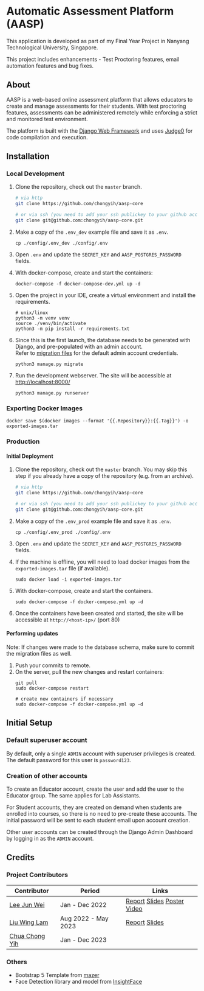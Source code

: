 # Automatic Assessment Platform (AASP)
This application is developed as part of my Final Year Project in Nanyang Technological University, Singapore.

This project includes enhancements - Test Proctoring features, email automation features and bug fixes.

## About

AASP is a web-based online assessment platform that allows educators to create and manage assessments for their
students. With test proctoring features, assessments can be administered remotely while enforcing a strict and monitored test environment.

The platform is built with the [Django Web Framework](https://djangoproject.com/) and
uses [Judge0](https://github.com/judge0/judge0) for code compilation and execution.

## Installation

### Local Development

1. Clone the repository, check out the `master` branch.
   ```bash
   # via http
   git clone https://github.com/chongyih/aasp-core
   
   # or via ssh (you need to add your ssh publickey to your github account)
   git clone git@github.com:chongyih/aasp-core.git
   ```

2. Make a copy of the `.env_dev` example file and save it as `.env`.
   ```shell
   cp ./config/.env_dev ./config/.env
   ```

3. Open `.env` and update the `SECRET_KEY` and `AASP_POSTGRES_PASSWORD` fields.

4. With docker-compose, create and start the containers:
   ```shell
   docker-compose -f docker-compose-dev.yml up -d
   ```

5. Open the project in your IDE, create a virtual environment and install the requirements.
   ```shell
   # unix/linux
   python3 -m venv venv
   source ./venv/bin/activate
   python3 -m pip install -r requirements.txt
   ```

6. Since this is the first launch, the database needs to be generated with Django, and pre-populated with an admin
   account.  
   Refer to [migration files](./core/migrations) for the default admin account credentials.
   ```shell
   python3 manage.py migrate
   ```

7. Run the development webserver. The site will be accessible at [http://localhost:8000/](http://localhost:8000/)
   ```shell
   python3 manage.py runserver
   ```

### Exporting Docker Images
```shell
docker save $(docker images --format '{{.Repository}}:{{.Tag}}') -o exported-images.tar
```

### Production

#### Initial Deployment

1. Clone the repository, check out the `master` branch. You may skip this step if you already have a copy of the repository (e.g. from an archive). 
   ```bash
   # via http
   git clone https://github.com/chongyih/aasp-core
   
   # or via ssh (you need to add your ssh publickey to your github account)
   git clone git@github.com:chongyih/aasp-core.git
   ```

2. Make a copy of the `.env_prod` example file and save it as `.env`.
   ```shell
   cp ./config/.env_prod ./config/.env
   ```

3. Open `.env` and update the `SECRET_KEY` and `AASP_POSTGRES_PASSWORD` fields.

4. If the machine is offline, you will need to load docker images from the `exported-images.tar` file (if available).
   ```shell
   sudo docker load -i exported-images.tar
   ```

5. With docker-compose, create and start the containers.
   ```shell
   sudo docker-compose -f docker-compose.yml up -d
   ```

6. Once the containers have been created and started, the site will be accessible at `http://<host-ip>/` (port 80)

#### Performing updates

Note: If changes were made to the database schema, make sure to commit the migration files as well.

1. Push your commits to remote.
2. On the server, pull the new changes and restart containers:
   ```shell
   git pull
   sudo docker-compose restart

   # create new containers if necessary
   sudo docker-compose -f docker-compose.yml up -d
   ```

## Initial Setup
### Default superuser account
By default, only a single `ADMIN` account with superuser privileges is created. The default password for this user is `password123`. 

### Creation of other accounts
To create an Educator account, create the user and add the user to the Educator group. The same applies for Lab Assistants.

For Student accounts, they are created on demand when students are enrolled into courses, so there is no need to pre-create these accounts. The initial password will be sent to each student email upon account creation.

Other user accounts can be created through the Django Admin Dashboard by logging in as the `ADMIN` account.

## Credits

### Project Contributors

| Contributor                                             | Period         | Links                                                                                                                                                                                                     |
|---------------------------------------------------------|----------------|-----------------------------------------------------------------------------------------------------------------------------------------------------------------------------------------------------------|
| [Lee Jun Wei](https://www.linkedin.com/in/leejunweisg/) | Jan - Dec 2022 | [Report](./documents/leejunwei/SCSE21-0804_report.pdf) [Slides](./documents/leejunwei/final-presentation-slides.pdf) [Poster](./documents/leejunwei/fyp-poster.pdf) [Video](https://youtu.be/T0sULC8Wh7k) |
| [Liu Wing Lam](https://www.linkedin.com/in/liuwinglam) | Aug 2022 - May 2023 | [Report](./documents/liuwinglam/SCSE22-0184_report.pdf) [Slides](./documents/liuwinglam/presentation-slides.pdf) |
| [Chua Chong Yih](https://www.linkedin.com/in/chuachongyih) | Jan - Dec 2023 | |

### Others

- Bootstrap 5 Template from [mazer](https://github.com/zuramai/mazer)
- Face Detection library and model from [InsightFace](https://github.com/deepinsight/insightface)
